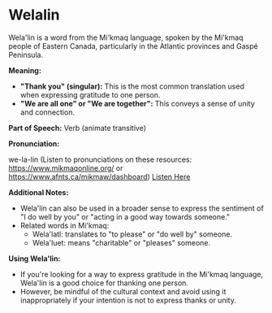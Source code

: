 # Welalin

Wela'lin is a word from the Mi'kmaq language, spoken by the Mi'kmaq people of Eastern Canada, particularly in the Atlantic provinces and Gaspé Peninsula.

**Meaning:**

-   **"Thank you" (singular):** This is the most common translation used when expressing gratitude to one person.
-   **"We are all one" or "We are together":** This conveys a sense of unity and connection.

**Part of Speech:** Verb (animate transitive)

**Pronunciation:**

we-la-lin (Listen to pronunciations on these resources: <https://www.mikmaqonline.org/> or <https://www.afnts.ca/mikmaw/dashboard>) [Listen Here](https://www.mikmaqonline.org/words/wela'lin.wav)


**Additional Notes:**

-   Wela'lin can also be used in a broader sense to express the sentiment of "I do well by you" or "acting in a good way towards someone."
-   Related words in Mi'kmaq:
    -   Wela'latl: translates to "to please" or "do well by" someone.
    -   Wela'luet: means "charitable" or "pleases" someone.

**Using Wela'lin:**

-   If you're looking for a way to express gratitude in the Mi'kmaq language, Wela'lin is a good choice for thanking one person.
-   However, be mindful of the cultural context and avoid using it inappropriately if your intention is not to express thanks or unity.
